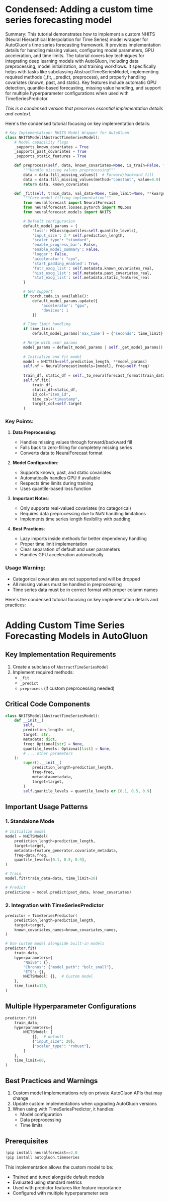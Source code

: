 # Condensed: Adding a custom time series forecasting model

Summary: This tutorial demonstrates how to implement a custom NHITS (Neural Hierarchical Interpolation for Time Series) model wrapper for AutoGluon's time series forecasting framework. It provides implementation details for handling missing values, configuring model parameters, GPU acceleration, and time limits. The tutorial covers key techniques for integrating deep learning models with AutoGluon, including data preprocessing, model initialization, and training workflows. It specifically helps with tasks like subclassing AbstractTimeSeriesModel, implementing required methods (_fit, _predict, preprocess), and properly handling covariates (known, past, and static). Key features include automatic GPU detection, quantile-based forecasting, missing value handling, and support for multiple hyperparameter configurations when used with TimeSeriesPredictor.

*This is a condensed version that preserves essential implementation details and context.*

Here's the condensed tutorial focusing on key implementation details:

```python
# Key Implementation: NHITS Model Wrapper for AutoGluon
class NHITSModel(AbstractTimeSeriesModel):
    # Model capability flags
    _supports_known_covariates = True
    _supports_past_covariates = True
    _supports_static_features = True

    def preprocess(self, data, known_covariates=None, is_train=False, **kwargs):
        """Handle missing values preprocessing"""
        data = data.fill_missing_values()  # Forward/backward fill
        data = data.fill_missing_values(method="constant", value=0.0)  # Fill remaining with 0
        return data, known_covariates

    def _fit(self, train_data, val_data=None, time_limit=None, **kwargs):
        """Core model fitting implementation"""
        from neuralforecast import NeuralForecast
        from neuralforecast.losses.pytorch import MQLoss
        from neuralforecast.models import NHITS

        # Default configuration
        default_model_params = {
            'loss': MQLoss(quantiles=self.quantile_levels),
            'input_size': 2 * self.prediction_length,
            'scaler_type': "standard",
            'enable_progress_bar': False,
            'enable_model_summary': False,
            'logger': False,
            'accelerator': "cpu",
            'start_padding_enabled': True,
            'futr_exog_list': self.metadata.known_covariates_real,
            'hist_exog_list': self.metadata.past_covariates_real,
            'stat_exog_list': self.metadata.static_features_real
        }

        # GPU support
        if torch.cuda.is_available():
            default_model_params.update({
                'accelerator': "gpu",
                'devices': 1
            })

        # Time limit handling
        if time_limit:
            default_model_params['max_time'] = {"seconds": time_limit}

        # Merge with user params
        model_params = default_model_params | self._get_model_params()
        
        # Initialize and fit model
        model = NHITS(h=self.prediction_length, **model_params)
        self.nf = NeuralForecast(models=[model], freq=self.freq)
        
        train_df, static_df = self._to_neuralforecast_format(train_data)
        self.nf.fit(
            train_df,
            static_df=static_df,
            id_col="item_id",
            time_col="timestamp",
            target_col=self.target
        )
```

### Key Points:

1. **Data Preprocessing**:
   - Handles missing values through forward/backward fill
   - Falls back to zero-filling for completely missing series
   - Converts data to NeuralForecast format

2. **Model Configuration**:
   - Supports known, past, and static covariates
   - Automatically handles GPU if available
   - Respects time limits during training
   - Uses quantile-based loss function

3. **Important Notes**:
   - Only supports real-valued covariates (no categorical)
   - Requires data preprocessing due to NaN handling limitations
   - Implements time series length flexibility with padding

4. **Best Practices**:
   - Lazy imports inside methods for better dependency handling
   - Proper time limit implementation
   - Clear separation of default and user parameters
   - Handles GPU acceleration automatically

### Usage Warning:
- Categorical covariates are not supported and will be dropped
- All missing values must be handled in preprocessing
- Time series data must be in correct format with proper column names

Here's the condensed tutorial focusing on key implementation details and practices:

# Adding Custom Time Series Forecasting Models in AutoGluon

## Key Implementation Requirements

1. Create a subclass of `AbstractTimeSeriesModel`
2. Implement required methods:
   - `_fit`
   - `_predict`
   - `preprocess` (if custom preprocessing needed)

## Critical Code Components

```python
class NHITSModel(AbstractTimeSeriesModel):
    def __init__(
        self,
        prediction_length: int,
        target: str,
        metadata: dict,
        freq: Optional[str] = None,
        quantile_levels: Optional[list] = None,
        # ... other parameters
    ):
        super().__init__(
            prediction_length=prediction_length,
            freq=freq,
            metadata=metadata,
            target=target,
        )
        self.quantile_levels = quantile_levels or [0.1, 0.5, 0.9]
```

## Important Usage Patterns

### 1. Standalone Mode
```python
# Initialize model
model = NHITSModel(
    prediction_length=prediction_length,
    target=target,
    metadata=feature_generator.covariate_metadata,
    freq=data.freq,
    quantile_levels=[0.1, 0.5, 0.9],
)

# Train
model.fit(train_data=data, time_limit=20)

# Predict
predictions = model.predict(past_data, known_covariates)
```

### 2. Integration with TimeSeriesPredictor
```python
predictor = TimeSeriesPredictor(
    prediction_length=prediction_length,
    target=target,
    known_covariates_names=known_covariates_names,
)

# Use custom model alongside built-in models
predictor.fit(
    train_data,
    hyperparameters={
        "Naive": {},
        "Chronos": {"model_path": "bolt_small"},
        "ETS": {},
        NHITSModel: {},  # Custom model
    },
    time_limit=120,
)
```

## Multiple Hyperparameter Configurations
```python
predictor.fit(
    train_data,
    hyperparameters={
        NHITSModel: [
            {},  # default
            {"input_size": 20},
            {"scaler_type": "robust"},
        ]
    },
    time_limit=60,
)
```

## Best Practices and Warnings

1. Custom model implementations rely on private AutoGluon APIs that may change
2. Update custom implementations when upgrading AutoGluon versions
3. When using with TimeSeriesPredictor, it handles:
   - Model configuration
   - Data preprocessing
   - Time limits

## Prerequisites
```python
!pip install neuralforecast==2.0
!pip install autogluon.timeseries
```

This implementation allows the custom model to be:
- Trained and tuned alongside default models
- Evaluated using standard metrics
- Used with predictor features like feature importance
- Configured with multiple hyperparameter sets
